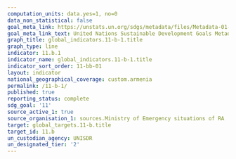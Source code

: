 ```yaml
---
computation_units: data.yes=1, no=0
data_non_statistical: false
goal_meta_link: https://unstats.un.org/sdgs/metadata/files/Metadata-01-05-03.pdf
goal_meta_link_text: United Nations Sustainable Development Goals Metadata (pdf 2066kB)
graph_title: global_indicators.11-b-1.title
graph_type: line
indicator: 11.b.1
indicator_name: global_indicators.11-b-1.title
indicator_sort_order: 11-bb-01
layout: indicator
national_geographical_coverage: custom.armenia
permalink: /11-b-1/
published: true
reporting_status: complete
sdg_goal: '11'
source_active_1: true
source_organisation_1: sources.Ministry of Emergency situations of RA
target: global_targets.11-b.title
target_id: 11.b
un_custodian_agency: UNISDR
un_designated_tier: '2'
---
```

